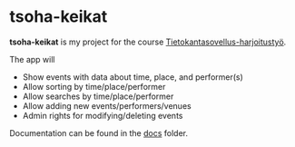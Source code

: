 # tsoha-keikat

**tsoha-keikat** is my project for the course [Tietokantasovellus-harjoitustyö](https://materiaalit.github.io/tsoha-20/).

The app will
* Show events with data about time, place, and performer(s)
* Allow sorting by time/place/performer
* Allow searches by time/place/performer
* Allow adding new events/performers/venues
* Admin rights for modifying/deleting events

Documentation can be found in the [docs](/docs) folder.